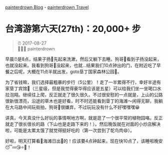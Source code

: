 [painterdrown Blog](https://painterdrown.github.io) - [painterdrown Travel](https://painterdrown.github.io/travel)

# 台湾游第六天(27th)：20,000+ 步

> ⏰ 2017-08-27<br/>
> 👨🏻‍💻 painterdrown

早晨⏰是8点，结果子扬👦先起来洗漱，然后又躺下去睡。狗哥🐶看到子扬没起来，也就没起来。我看到狗哥🐶没起来，也就…结果我们10点钟出的门，在附近吃了早餐之后呢，大概在11点半就出发，goto垦丁国家森林公园🌲。

为了省钱嘛，我们选择最粗暴的步行（5公里）！走了一半累得不行，幸好半途有家垦丁宾馆🏨（三星级，但是我觉得豪华得应该是五星）可以给我们坐一坐喝口水拉泡翔。继续往上爬，反正就走了很久很久。不过很安慰的一点就是，上山的公路很新很漂亮，沿途的草木也是好看，时不时还能看到垦丁的海滩～闲得无聊，我躺在大马路中间玩街拍，狗哥🐶很嫌弃，不过玩玩没有什么不好嘿嘿嘿😁

讲真，今天真没什么好玩的事情啊地方啊，就是逛了一个很平常的植物园咯。反正就走了很长很长的路（下山也是走路下来的！）。然后晚饭就在对面的小炒店解决啦，可能是太累太饿了就觉得挺好吃的（第一次尝到了鸵鸟肉😄）。

好啦，明天打算看👀海滩日出🌄的！应该要4点钟起来，现在快10点了，该睡啦晚安😴💤😘⭐️🌙！